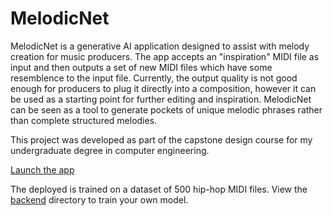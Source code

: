 # MelodicNet

MelodicNet is a generative AI application designed to assist with melody
creation for music producers. The app accepts an "inspiration" MIDI file as
input and then outputs a set of new MIDI files which have some resemblence to
the input file. Currently, the output quality is not good enough for producers
to plug it directly into a composition, however it can be used as a starting
point for further editing and inspiration. MelodicNet can be seen as a tool to
generate pockets of unique melodic phrases rather than complete structured
melodies.

This project was developed as part of the capstone design course for my
undergraduate degree in computer engineering.

<a href="https://melodicnet.skswe.com" target="_blank">Launch the app</a>

The deployed is trained on a dataset of 500 hip-hop MIDI files. View the
[backend](/backend) directory to train your own model.
